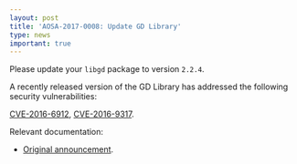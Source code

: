 ```yaml
---
layout: post
title: 'AOSA-2017-0008: Update GD Library'
type: news
important: true
---
```


Please update your `libgd` package to version `2.2.4`.

A recently released version of the GD Library has addressed the following security vulnerabilities:

[CVE-2016-6912](https://cve.mitre.org/cgi-bin/cvename.cgi?name=CVE-2016-6912), [CVE-2016-9317](https://cve.mitre.org/cgi-bin/cvename.cgi?name=CVE-2016-9317).

Relevant documentation:

- [Original announcement](https://github.com/libgd/libgd/releases/tag/gd-2.2.4/).